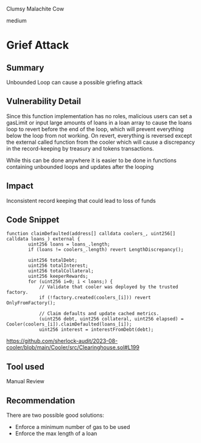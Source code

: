 Clumsy Malachite Cow

medium

# Grief Attack
## Summary
Unbounded Loop can cause a possible griefing attack

## Vulnerability Detail
Since this function implementation has no roles, malicious users can set a gasLimit or input large amounts of loans in a loan array to cause the loans loop to revert before the end of the loop, which will prevent everything below the loop from not working. On revert, everything is reversed except the external called function from the cooler which will cause a discrepancy in the record-keeping by treasury and tokens transactions.

While this can be done anywhere it is easier to be done in functions containing unbounded loops and updates after the looping
## Impact
Inconsistent record keeping that could lead to loss of funds
## Code Snippet

```solidity
function claimDefaulted(address[] calldata coolers_, uint256[] calldata loans_) external {
        uint256 loans = loans_.length;
        if (loans != coolers_.length) revert LengthDiscrepancy();

        uint256 totalDebt;
        uint256 totalInterest;
        uint256 totalCollateral;
        uint256 keeperRewards;
        for (uint256 i=0; i < loans;) {
            // Validate that cooler was deployed by the trusted factory.
            if (!factory.created(coolers_[i])) revert OnlyFromFactory();
            
            // Claim defaults and update cached metrics.
            (uint256 debt, uint256 collateral, uint256 elapsed) = Cooler(coolers_[i]).claimDefaulted(loans_[i]);
            uint256 interest = interestFromDebt(debt);
```

https://github.com/sherlock-audit/2023-08-cooler/blob/main/Cooler/src/Clearinghouse.sol#L199
## Tool used

Manual Review

## Recommendation
There are two possible good solutions:
- Enforce a minimum number of gas to be used
- Enforce the max length of a loan